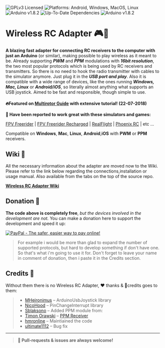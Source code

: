 
![GPLv3 Licensed](https://img.shields.io/badge/license-GPLv3-blue.svg) ![Platforms: Android, Windows, MacOS, Linux](https://img.shields.io/badge/platforms-Android%20%7C%20Windows%20%7C%20Mac%20%7C%20Linux-lightgrey.svg) ![Arduino v1.8.2](https://img.shields.io/badge/arduino-v1.8.2-brightgreen.svg) ![Up-To-Date Dependencies](https://img.shields.io/badge/dependencies-Up%20To%20Date-blue.svg) ![Arduino v1.8.2](https://img.shields.io/badge/development-Active-orange.svg)

# Wireless RC Adapter 🎮📡
**A blazing fast adapter for connecting RC receivers to the computer with just an Arduino** (or similar), making possible to play wireless as it meant to be. Already supporting ***PWM*** and ***PPM*** modulations with ***16bit resolution***, the two most popular protocols which is being used by RC receivers and transmitters. So there is no need to hook the radio transmitter with cables to the simulator anymore. Just plug it in the ***USB port and play***. Also it is compatible with a wide range of devices, like the ones running ***Windows, Mac, Linux*** or ***Android/iOS***, so literally almost anything what supports an USB joystick. Aimed to be fast and responsible, though simple to use.

#### 🔥Featured on [Multirotor Guide](http://www.multirotorguide.com/guide/arduino-as-wireless-rc-simulator-dongle-usb-rc-sim-adapter/) with extensive tutorial! (22-07-2018)

**💬 Have been reported to work great with these simulators and games:**

[FPV Freerider](http://fpv-freerider.itch.io/fpv-freerider) | [FPV Freerider Recharged](http://fpv-freerider.itch.io/fpv-freerider-recharged) | [RealFlight](http://www.realflight.com) | [Phoenix RC](http://www.phoenix-sim.com) | etc ...

Compatible on **Windows**, **Mac**, **Linux**, **Android**,**iOS** with **PWM** or **PPM** receivers.

## Wiki 📖
All the necessary information about the adapter are moved now to the Wiki. Please refer to the link below regarding the connections,installation or usage manual. Also available from the tabs on the top of the source repo.

**[Wireless RC Adapter Wiki](http://github.com/wireless-rc-adapter/wireless-rc-adapter/wiki/requirements)**

## Donation 🍺
**The code above is completely free**, *but the devices involved in the development are not.* You can make a donation here to support the development and speed it up:

[![PayPal - The safer, easier way to pay online!](https://www.paypalobjects.com/en_US/i/btn/btn_donate_LG.gif)](https://www.paypal.com/cgi-bin/webscr?cmd=_s-xclick&hosted_button_id=E5N2JXWXTS8MG&source=url)

> For example i would be more than glad to expand the number of supported protocols, but hard to develop something if don't have one. So that's what i'm going to use it for. Don't forget to leave your name in comment of donation, then i paste it in the Credits section.

## Credits 🤝
Without them there is no Wireless RC Adapter, ❤️ thanks & 🎉credits goes to them:

> - [MHeironimus](http://github.com/MHeironimus) – ArduinoUsbJoystick
   library
> - [NicoHood](http://github.com/NicoHood) – PinChangeInterrupt
   library
> - [Sblaksono](http://github.com/sblaksono) – Added PPM module from:
> - [Timon Orawski](http://github.com/timonorawski) – [PPM Receiver](http://github.com/timonorawski/RCPPMJoystick)
> - [hmronline](https://github.com/hmronline) – Maintiained the code
> - [ultimate1112](https://github.com/ultimate1112) – Bug fix
---
> **🚧 Pull-requests & issues are always welcome!**
